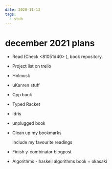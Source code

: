 ```yaml
---
date: 2020-11-13
tags: 
  - stub
---
```


# december 2021 plans

- Read (Check <81051d40> ), book repository.

- Project list on trello

- Holmusk

- uKanren stuff

- Cpp book

- Typed Racket

- Idris

- unplugged book

- Clean up my bookmarks

  Include my favourite readings
  
- Finish y-combinator blogpost

- Algorithms - haskell algorithms book + okasaki
